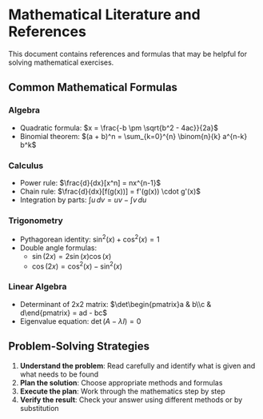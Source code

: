 # Mathematical Literature and References

This document contains references and formulas that may be helpful for solving mathematical exercises.

## Common Mathematical Formulas

### Algebra
- Quadratic formula: $x = \frac{-b \pm \sqrt{b^2 - 4ac}}{2a}$
- Binomial theorem: $(a + b)^n = \sum_{k=0}^{n} \binom{n}{k} a^{n-k} b^k$

### Calculus
- Power rule: $\frac{d}{dx}[x^n] = nx^{n-1}$
- Chain rule: $\frac{d}{dx}[f(g(x))] = f'(g(x)) \cdot g'(x)$
- Integration by parts: $\int u \, dv = uv - \int v \, du$

### Trigonometry
- Pythagorean identity: $\sin^2(x) + \cos^2(x) = 1$
- Double angle formulas:
  - $\sin(2x) = 2\sin(x)\cos(x)$
  - $\cos(2x) = \cos^2(x) - \sin^2(x)$

### Linear Algebra
- Determinant of 2x2 matrix: $\det\begin{pmatrix}a & b\\c & d\end{pmatrix} = ad - bc$
- Eigenvalue equation: $\det(A - \lambda I) = 0$

## Problem-Solving Strategies

1. **Understand the problem**: Read carefully and identify what is given and what needs to be found
2. **Plan the solution**: Choose appropriate methods and formulas
3. **Execute the plan**: Work through the mathematics step by step
4. **Verify the result**: Check your answer using different methods or by substitution